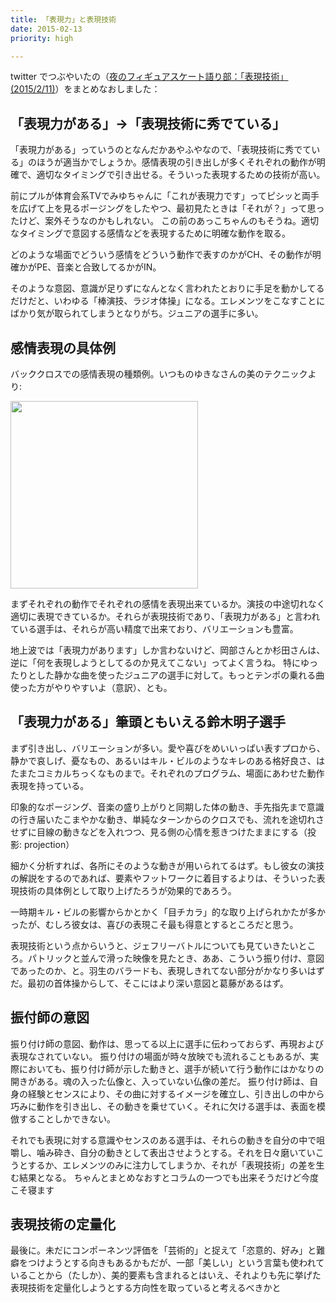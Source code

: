 ```yaml
---
title: 「表現力」と表現技術
date: 2015-02-13
priority: high

---
```


twitter でつぶやいたの（[夜のフィギュアスケート語り部：「表現技術」(2015/2/11)](http://togetter.com/li/782106)）をまとめなおしました：

## 「表現力がある」→「表現技術に秀でている」
「表現力がある」っていうのとなんだかあやふやなので、「表現技術に秀でている」のほうが適当かでしょうか。感情表現の引き出しが多くそれぞれの動作が明確で、適切なタイミングで引き出せる。そういった表現するための技術が高い。

前にプルが体育会系TVでみゆちゃんに「これが表現力です」ってピシッと両手を広げて上を見るポージングをしたやつ、最初見たときは「それが？」って思ったけど、案外そうなのかもしれない。
この前のあっこちゃんのもそうね。適切なタイミングで意図する感情などを表現するために明確な動作を取る。

どのような場面でどういう感情をどういう動作で表すのかがCH、その動作が明確かがPE、音楽と合致してるかがIN。

そのような意図、意識が足りずになんとなく言われたとおりに手足を動かしてるだけだと、いわゆる「棒演技、ラジオ体操」になる。エレメンツをこなすことにばかり気が取られてしまうとなりがち。ジュニアの選手に多い。

## 感情表現の具体例
バッククロスでの感情表現の種類例。いつものゆきなさんの美のテクニックより:

<a href="https://pbs.twimg.com/media/B9lDFc9CMAAl72n.jpg"><img src="https://pbs.twimg.com/media/B9lDFc9CMAAl72n.jpg" width="300"></img></a>

まずそれぞれの動作でそれぞれの感情を表現出来ているか。演技の中途切れなく適切に表現できているか。それらが表現技術であり、「表現力がある」と言われている選手は、それらが高い精度で出来ており、バリエーションも豊富。

地上波では「表現力があります」しか言わないけど、岡部さんとか杉田さんは、逆に「何を表現しようとしてるのか見えてこない」ってよく言うね。
特にゆったりとした静かな曲を使ったジュニアの選手に対して。もっとテンポの乗れる曲使った方がやりやすいよ（意訳）、とも。


## 「表現力がある」筆頭ともいえる鈴木明子選手

まず引き出し、バリエーションが多い。愛や喜びをめいいっぱい表すプロから、静かで哀しげ、憂なもの、あるいはキル・ビルのようなキレのある格好良さ、はたまたコミカルちっくなものまで。それぞれのプログラム、場面にあわせた動作表現を持っている。

印象的なポージング、音楽の盛り上がりと同期した体の動き、手先指先まで意識の行き届いたこまやかな動き、単純なターンからのクロスでも、流れを途切れさせずに目線の動きなどを入れつつ、見る側の心情を惹きつけたままにする（投影: projection）

細かく分析すれば、各所にそのような動きが用いられてるはず。もし彼女の演技の解説をするのであれば、要素やフットワークに着目するよりは、そういった表現技術の具体例として取り上げたろうが効果的であろう。

一時期キル・ビルの影響からかとかく「目チカラ」的な取り上げられかたが多かったが、むしろ彼女は、喜びの表現こそ最も得意とするところだと思う。

表現技術という点からいうと、ジェフリーバトルについても見ていきたいところ。パトリックと並んで滑った映像を見たとき、ああ、こういう振り付け、意図であったのか、と。羽生のバラードも、表現しきれてない部分がかなり多いはずだ。最初の首体操からして、そこにはより深い意図と葛藤があるはず。

## 振付師の意図
振り付け師の意図、動作は、思ってる以上に選手に伝わっておらず、再現および表現なされていない。
振り付けの場面が時々放映でも流れることもあるが、実際においても、振り付け師が示した動きと、選手が続いて行う動作にはかなりの開きがある。魂の入った仏像と、入っていない仏像の差だ。
振り付け師は、自身の経験とセンスにより、その曲に対するイメージを確立し、引き出しの中から巧みに動作を引き出し、その動きを乗せていく。それに欠ける選手は、表面を模倣することしかできない。

それでも表現に対する意識やセンスのある選手は、それらの動きを自分の中で咀嚼し、噛み砕き、自分の動きとして表出させようとする。それを日々磨いていこうとするか、エレメンツのみに注力してしまうか、それが「表現技術」の差を生む結果となる。
ちゃんとまとめなおすとコラムの一つでも出来そうだけど今度こそ寝ます

## 表現技術の定量化
最後に。未だにコンポーネンツ評価を「芸術的」と捉えて「恣意的、好み」と難癖をつけようとする向きもあるかもだが、一部「美しい」という言葉も使われていることから（たしか）、美的要素も含まれるとはいえ、それよりも先に挙げた表現技術を定量化しようとする方向性を取っていると考えるべきかと
